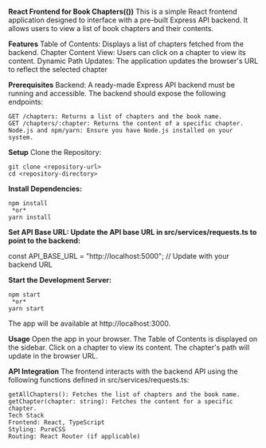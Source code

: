 **React Frontend for Book Chapters(())**
This is a simple React frontend application designed to interface with a pre-built Express API backend. It allows users to view a list of book chapters and their contents.

**Features**
Table of Contents: Displays a list of chapters fetched from the backend.
Chapter Content View: Users can click on a chapter to view its content.
Dynamic Path Updates: The application updates the browser's URL to reflect the selected chapter

**Prerequisites**
Backend: A ready-made Express API backend must be running and accessible. The backend should expose the following endpoints:

```
GET /chapters: Returns a list of chapters and the book name.
GET /chapters/:chapter: Returns the content of a specific chapter.
Node.js and npm/yarn: Ensure you have Node.js installed on your system.
```

**Setup**
Clone the Repository:
```
git clone <repository-url>
cd <repository-directory>
```

**Install Dependencies:**
```
npm install
 *or*
yarn install
```

**Set API Base URL: Update the API base URL in src/services/requests.ts to point to the backend:**

const API_BASE_URL = "http://localhost:5000"; // Update with your backend URL


**Start the Development Server:**

```
npm start
 *or*
yarn start
```

The app will be available at http://localhost:3000.

**Usage**
Open the app in your browser.
The Table of Contents is displayed on the sidebar.
Click on a chapter to view its content. The chapter's path will update in the browser URL.

**API Integration**
The frontend interacts with the backend API using the following functions defined in src/services/requests.ts:

```
getAllChapters(): Fetches the list of chapters and the book name.
getChapter(chapter: string): Fetches the content for a specific chapter.
Tech Stack
Frontend: React, TypeScript
Styling: PureCSS
Routing: React Router (if applicable)
```